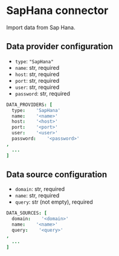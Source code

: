 # SapHana connector

Import data from Sap Hana.

## Data provider configuration

* `type`: `"SapHana"`
* `name`: str, required
* `host`: str, required
* `port`: str, required
* `user`: str, required
* `password`: str, required

```coffee
DATA_PROVIDERS: [
  type:    'SapHana'
  name:    '<name>'
  host:    '<host>'
  port:    '<port>'
  user:    '<user>'
  password:    '<password>'
,
  ...
]
```


## Data source configuration

* `domain`: str, required
* `name`: str, required
* `query`: str (not empty), required

```coffee
DATA_SOURCES: [
  domain:    '<domain>'
  name:    '<name>'
  query:    '<query>'
,
  ...
]
```